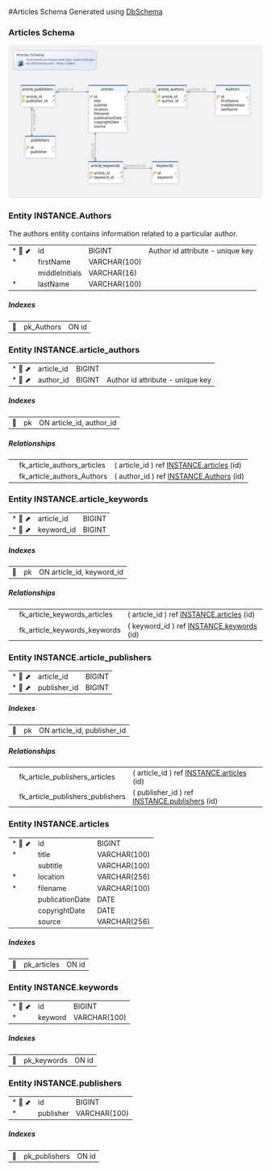 #Articles Schema
Generated using [DbSchema](https://dbschema.com)




### Articles Schema
![img](./ArticlesSchema.svg)



### Entity INSTANCE.Authors 
The authors entity contains information related to a particular author.

| | | | |
|---|---|---|---|
| * &#128273;  &#11019; | id| BIGINT  | Author id attribute - unique key |
| * | firstName| VARCHAR(100)  |  |
|  | middleInitials| VARCHAR(16)  |  |
| * | lastName| VARCHAR(100)  |  |


##### Indexes 
| | | |
|---|---|---|
| &#128273;  | pk\_Authors | ON id|



### Entity INSTANCE.article_authors 
| | | | |
|---|---|---|---|
| * &#128273;  &#11016; | article\_id| BIGINT  |  |
| * &#128273;  &#11016; | author\_id| BIGINT  | Author id attribute - unique key |


##### Indexes 
| | | |
|---|---|---|
| &#128273;  | pk | ON article\_id, author\_id|

##### Relationships
| | | |
|---|---|---|
|  | fk_article_authors_articles | ( article\_id ) ref [INSTANCE.articles](#articles) (id) |
|  | fk_article_authors_Authors | ( author\_id ) ref [INSTANCE.Authors](#Authors) (id) |




### Entity INSTANCE.article_keywords 
| | | |
|---|---|---|
| * &#128273;  &#11016; | article\_id| BIGINT  |
| * &#128273;  &#11016; | keyword\_id| BIGINT  |


##### Indexes 
| | | |
|---|---|---|
| &#128273;  | pk | ON article\_id, keyword\_id|

##### Relationships
| | | |
|---|---|---|
|  | fk_article_keywords_articles | ( article\_id ) ref [INSTANCE.articles](#articles) (id) |
|  | fk_article_keywords_keywords | ( keyword\_id ) ref [INSTANCE.keywords](#keywords) (id) |




### Entity INSTANCE.article_publishers 
| | | |
|---|---|---|
| * &#128273;  &#11016; | article\_id| BIGINT  |
| * &#128273;  &#11016; | publisher\_id| BIGINT  |


##### Indexes 
| | | |
|---|---|---|
| &#128273;  | pk | ON article\_id, publisher\_id|

##### Relationships
| | | |
|---|---|---|
|  | fk_article_publishers_articles | ( article\_id ) ref [INSTANCE.articles](#articles) (id) |
|  | fk_article_publishers_publishers | ( publisher\_id ) ref [INSTANCE.publishers](#publishers) (id) |




### Entity INSTANCE.articles 
| | | |
|---|---|---|
| * &#128273;  &#11019; | id| BIGINT  |
| * | title| VARCHAR(100)  |
|  | subtitle| VARCHAR(100)  |
| * | location| VARCHAR(256)  |
| * | filename| VARCHAR(100)  |
|  | publicationDate| DATE  |
|  | copyrightDate| DATE  |
|  | source| VARCHAR(256)  |


##### Indexes 
| | | |
|---|---|---|
| &#128273;  | pk\_articles | ON id|



### Entity INSTANCE.keywords 
| | | |
|---|---|---|
| * &#128273;  &#11019; | id| BIGINT  |
| * | keyword| VARCHAR(100)  |


##### Indexes 
| | | |
|---|---|---|
| &#128273;  | pk\_keywords | ON id|



### Entity INSTANCE.publishers 
| | | |
|---|---|---|
| * &#128273;  &#11019; | id| BIGINT  |
| * | publisher| VARCHAR(100)  |


##### Indexes 
| | | |
|---|---|---|
| &#128273;  | pk\_publishers | ON id|




